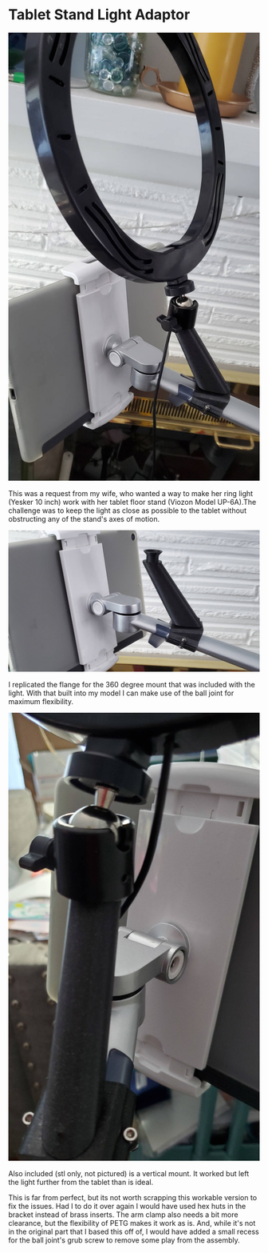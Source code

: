 # Tablet Stand Light Adaptor

![assembled view of adaptor](images/assembled.jpg)

This was a request from my wife, who wanted a way to make her ring light (Yesker 10 inch) work with her tablet floor stand (Viozon Model UP-6A).The challenge was to keep the light as close as possible to the tablet without obstructing any of the stand's axes of motion.

![adaptor without the light's ball joint](images/bracket_and_flange.jpg)

I replicated the flange for the 360 degree mount that was included with the light. With that built into my model I can make use of the ball joint for maximum flexibility.

![close up of the assembled adaptor and ball joint](images/ball_joint.jpg)

Also included (stl only, not pictured) is a vertical mount. It worked but left the light further from the tablet than is ideal.

This is far from perfect, but its not worth scrapping this workable version to fix the issues. Had I to do it over again I would have used hex huts in the bracket instead of brass inserts. The arm clamp also needs a bit more clearance, but the flexibility of PETG makes it work as is. And, while it's not in the original part that I based this off of, I would have added a small recess for the ball joint's grub screw to remove some play from the assembly.
